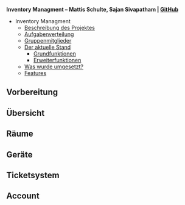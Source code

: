 **Inventory Managment – Mattis Schulte, Sajan Sivapatham | [GitHub](https://github.com/Mattis-Schulte/inventory_management/)**







- Inventory Managment
	- [Beschreibung des Projektes](#beschreibung)
	- [Aufgabenverteilung](#aufgabenverteilung)
	- [Gruppenmitglieder](#gruppenmitglieder)
	- [Der aktuelle Stand](#aktuellerstand)
	 	- [Grundfunktionen](#musthave)
	 	- [Erweiterfunktionen](#advanced)
	- [Was wurde umgesetzt?](#waswurdeumgesetzt)
	- [Features](#features)


<a name="vorbereitung"></a>
## Vorbereitung

<a name="uebersicht"></a>
## Übersicht

<a name="raueme"></a>
## Räume

<a name="geraete"></a>
## Geräte

<a name="ticketsystem"></a>
## Ticketsystem

<a name="account"></a>
## Account
